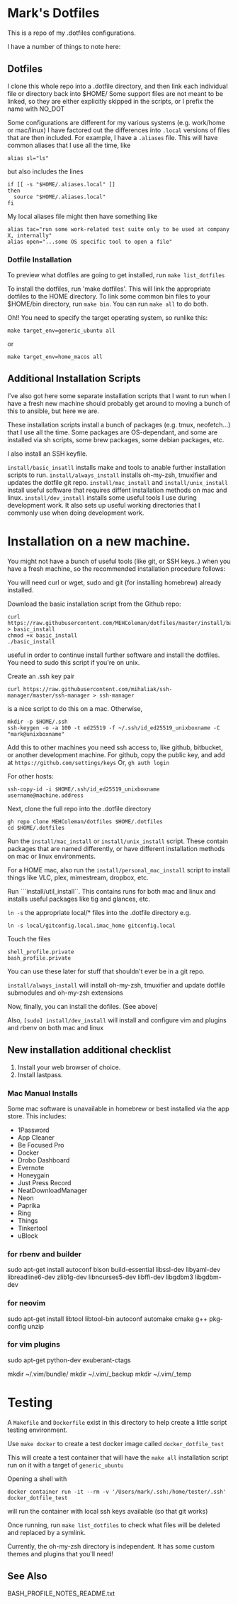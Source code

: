 # Mark's Dotfiles

This is a repo of my .dotfiles configurations.

I have a number of things to note here:

## Dotfiles
I clone this whole repo into a .dotfile directory, and then link each individual
file or directory back into $HOME/ Some support files are not meant to be
linked, so they are either explicitly skipped in the scripts, or I prefix the
name with NO_DOT

Some configurations are different for my various systems (e.g. work/home or
mac/linux) I have factored out the differences into ```.local``` versions of
files that are then included. For example, I have a ```.aliases``` file. This
will have common aliases that I use all the time, like
~~~
alias sl="ls"
~~~
but also includes the lines
~~~
if [[ -s "$HOME/.aliases.local" ]]
then
  source "$HOME/.aliases.local"
fi
~~~
My local aliases file might then have something like
~~~
alias tac="run some work-related test suite only to be used at company X, internally"
alias open="...some OS specific tool to open a file"
~~~

### Dotfile Installation

To preview what dotfiles are going to get installed, run ```make list_dotfiles```

To install the dotfiles, run 'make dotfiles'. This will link the appropriate
dotfiles to the HOME directory.
To link some common bin files to your $HOME/bin directory, run ```make bin```.
You can run ```make all``` to do both.

Oh!!
You need to specify the target operating system, so runlike this:
~~~
make target_env=generic_ubuntu all
~~~
or
~~~
make target_env=home_macos all
~~~
## Additional Installation Scripts

I've also got here some separate installation scripts that I want to run when I
have a fresh new machine should probably get around to moving a bunch of this
to ansible, but here we are.

These installation scripts install a bunch of packages (e.g. tmux, neofetch...)
that I use all the time. Some packages are OS-dependant, and some are installed
via sh scripts, some brew packages, some debian packages, etc.

I also install an SSH keyfile.

```install/basic_insatll``` installs make and tools to anable further installation scripts to run.
```install/always_install``` installs oh-my-zsh, tmuxifier and updates the dotfile git repo.
```install/mac_install``` and ```install/unix_install``` install useful software that requires diffent installation methods on mac and linux.
```install/dev_install``` installs some useful tools I use during development work.
It also sets up useful working directories that I commonly use when doing
development work.

# Installation on a new machine.

You might not have a bunch of useful tools (like git, or SSH keys..) when you
have a fresh machine, so the recommended installation procedure follows:

You will need curl or wget, sudo and git (for installing homebrew) already installed.

Download the basic installation script from the Github repo:
~~~
curl https://raw.githubusercontent.com/MEHColeman/dotfiles/master/install/basic_install > basic_install
chmod +x basic_install
./basic_install
~~~
useful in order to continue install further software and install the dotfiles.
You need to sudo this script if you're on unix.

Create an .ssh key pair
~~~
curl https://raw.githubusercontent.com/mihaliak/ssh-manager/master/ssh-manager > ssh-manager
~~~
is a nice script to do this on a mac.
Otherwise,
~~~
mkdir -p $HOME/.ssh
ssh-keygen -o -a 100 -t ed25519 -f ~/.ssh/id_ed25519_unixboxname -C "mark@unixboxname"
~~~

Add this to other machines you need ssh access to, like github, bitbucket, or another
development machine.
For github, copy the public key, and add at ```https://github.com/settings/keys```
Or, `gh auth login`

For other hosts:
~~~
ssh-copy-id -i $HOME/.ssh/id_ed25519_unixboxname username@machine.address
~~~

Next, clone the full repo into the .dotfile directory
~~~
gh repo clone MEHColeman/dotfiles $HOME/.dotfiles
cd $HOME/.dotfiles
~~~

Run the ```install/mac_install``` or ```install/unix_install```
script. These contain packages that are named differently, or have different
installation methods on mac or linux environments.

For a HOME mac, also run the ```install/personal_mac_install``` script to install
things like VLC, plex, mimestream, dropbox, etc.

Run ```install/util_install``. This contains runs for both mac and linux and
installs useful packages like tig and glances, etc.


```ln -s``` the appropriate local/* files into the .dotfile directory
e.g.
~~~
ln -s local/gitconfig.local.imac_home gitconfig.local
~~~

Touch the files
~~~
shell_profile.private
bash_profile.private
~~~
You can use these later for stuff that shouldn't ever be in a git repo.

`install/always_install` will install oh-my-zsh, tmuxifier and update dotfile
submodules and oh-my-zsh extensions

Now, finally, you can install the dofiles. (See above)

Also,
`[sudo] install/dev_install` will install and configure vim and plugins and rbenv on both mac and linux

## New installation additional checklist

1. Install your web browser of choice.
2. Install lastpass.

### Mac Manual Installs
Some mac software is unavailable in homebrew or best installed via the app store.
This includes:
- 1Password
- App Cleaner
- Be Focused Pro
- Docker
- Drobo Dashboard
- Evernote
- Honeygain
- Just Press Record
- NeatDownloadManager
- Neon
- Paprika
- Ring
- Things
- Tinkertool
- uBlock

### for rbenv and builder
sudo apt-get install autoconf bison build-essential libssl-dev libyaml-dev libreadline6-dev zlib1g-dev libncurses5-dev libffi-dev libgdbm3 libgdbm-dev

### for neovim
sudo apt-get install libtool libtool-bin autoconf automake cmake g++ pkg-config unzip

### for vim plugins
sudo apt-get python-dev exuberant-ctags

mkdir ~/.vim/bundle/
mkdir ~/.vim/_backup
mkdir ~/.vim/_temp

# Testing

A ```Makefile``` and ```Dockerfile``` exist in this directory to help create a
little script testing environment.

Use `make docker` to create a test docker image called `docker_dotfile_test`

This will create a test container that will have the `make all`
installation script run on it with a target of `generic_ubuntu`

Opening a shell with
~~~
docker container run -it --rm -v '/Users/mark/.ssh:/home/tester/.ssh' docker_dotfile_test
~~~
will run the container with local ssh keys available (so that git works)

Once running, run `make list_dotfiles` to check what files will be deleted and
replaced by a symlink.

Currently, the oh-my-zsh directory is independent. It has some custom themes
and plugins that you'll need!


## See Also
BASH_PROFILE_NOTES_README.txt
